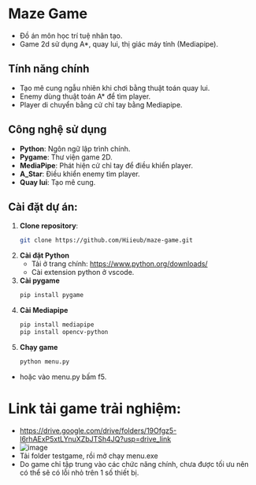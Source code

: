 # Maze Game

- Đồ án môn học trí tuệ nhân tạo.
- Game 2d sử dụng A*, quay lui, thị giác máy tính (Mediapipe).

## Tính năng chính

- Tạo mê cung ngẫu nhiên khi chơi bằng thuật toán quay lui.
- Enemy dùng thuật toán A* để tìm player.
- Player di chuyển bằng cử chỉ tay bằng Mediapipe.

## Công nghệ sử dụng

- **Python**: Ngôn ngữ lập trình chính.
- **Pygame**: Thư viện game 2D.
- **MediaPipe**: Phát hiện cử chỉ tay để điều khiển player.
- **A_Star**: Điều khiển enemy tìm player.
- **Quay lui**: Tạo mê cung.

## Cài đặt dự án:

1. **Clone repository**:
   ```bash
   git clone https://github.com/Hiieub/maze-game.git
2. **Cài đặt Python**
   - Tải ở trang chính: https://www.python.org/downloads/
   - Cài extension python ở vscode.
3. **Cài pygame**
   ```bash
   pip install pygame
4. **Cài Mediapipe**
   ```bash
   pip install mediapipe
   pip install opencv-python
5. **Chạy game**
   ```bash
   python menu.py
- hoặc vào menu.py bấm f5.
# Link tải game trải nghiệm:
- https://drive.google.com/drive/folders/19Ofgz5-l6rhAExP5xtLYnuXZbJTSh4JQ?usp=drive_link
- ![image](https://github.com/user-attachments/assets/95309cdb-85b1-46cf-b27e-2fe92e2e9fd1)
- Tải folder testgame, rồi mở chạy menu.exe
- Do game chỉ tập trung vào các chức năng chính, chưa được tối ưu nên có thể sẽ có lỗi nhỏ trên 1 số thiết bị.
